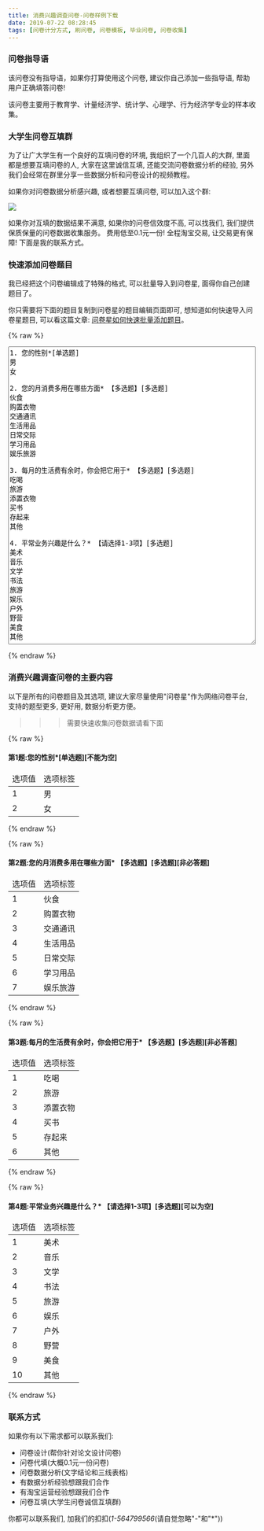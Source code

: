 ```yaml
---
title: 消费兴趣调查问卷-问卷样例下载
date: 2019-07-22 08:28:45
tags: [问卷计分方式, 刷问卷, 问卷模板, 毕业问卷, 问卷收集]
---
```


### 问卷指导语

该问卷没有指导语，如果你打算使用这个问卷, 建议你自己添加一些指导语, 帮助用户正确填答问卷!

该问卷主要用于教育学、计量经济学、统计学、心理学、行为经济学专业的样本收集。

<!-- more -->


### 大学生问卷互填群

为了让广大学生有一个良好的互填问卷的环境, 我组织了一个几百人的大群, 里面都是想要互填问卷的人, 大家在这里诚信互填, 
还能交流问卷数据分析的经验, 另外我们会经常在群里分享一些数据分析和问卷设计的视频教程。

如果你对问卷数据分析感兴趣, 或者想要互填问卷, 可以加入这个群:

<img src="/images/问卷互填群二维码.png">

如果你对互填的数据结果不满意, 如果你的问卷信效度不高, 可以找我们, 我们提供保质保量的问卷数据收集服务。 
费用低至0.1元一份! 全程淘宝交易, 让交易更有保障! 下面是我的联系方式。



### 快速添加问卷题目

我已经把这个问卷编辑成了特殊的格式, 可以批量导入到问卷星, 面得你自己创建题目了。

你只需要将下面的题目复制到问卷星的题目编辑页面即可, 想知道如何快速导入问卷星题目, 可以看这篇文章: [问卷星如何快速批量添加题目](https://mlln.cn/2019/06/01/%E9%97%AE%E5%8D%B7%E6%98%9F%E5%A6%82%E4%BD%95%E5%BF%AB%E9%80%9F%E6%B7%BB%E5%8A%A0%E6%89%B9%E9%87%8F%E9%A2%98%E7%9B%AE/index.html)。

{% raw %}
<textarea rows="40" style="width: 100%;">1. 您的性别*[单选题]
男
女

2. 您的月消费多用在哪些方面* 【多选题】[多选题]
伙食
购置衣物
交通通讯
生活用品
日常交际
学习用品
娱乐旅游

3. 每月的生活费有余时，你会把它用于* 【多选题】[多选题]
吃喝
旅游
添置衣物
买书
存起来
其他

4. 平常业务兴趣是什么？* 【请选择1-3项】[多选题]
美术
音乐
文学
书法
旅游
娱乐
户外
野营
美食
其他</textarea>
{% endraw %}

### 消费兴趣调查问卷的主要内容

以下是所有的问卷题目及其选项, 建议大家尽量使用"问卷星"作为网络问卷平台, 支持的题型更多, 更好用, 数据分析更方便。

>>> 需要快速收集问卷数据请看下面


{% raw %}
<div class="qitem">
<h4>第1题:您的性别*[单选题][不能为空]</h4>

<table class="table">
<thead>
<tr><td>选项值</td><td>选项标签</td></tr>
</thead>
<tbody>
<tr><td>1</td><td>男</td></tr>
<tr><td>2</td><td>女</td></tr>
</tbody>
</table>

</div>
{% endraw %}


{% raw %}
<div class="qitem">
<h4>第2题:您的月消费多用在哪些方面* 【多选题】[多选题][非必答题]</h4>

<table class="table">
<thead>
<tr><td>选项值</td><td>选项标签</td></tr>
</thead>
<tbody>
<tr><td>1</td><td>伙食</td></tr>
<tr><td>2</td><td>购置衣物</td></tr>
<tr><td>3</td><td>交通通讯</td></tr>
<tr><td>4</td><td>生活用品</td></tr>
<tr><td>5</td><td>日常交际</td></tr>
<tr><td>6</td><td>学习用品</td></tr>
<tr><td>7</td><td>娱乐旅游</td></tr>
</tbody>
</table>

</div>
{% endraw %}


{% raw %}
<div class="qitem">
<h4>第3题:每月的生活费有余时，你会把它用于* 【多选题】[多选题][非必答题]</h4>

<table class="table">
<thead>
<tr><td>选项值</td><td>选项标签</td></tr>
</thead>
<tbody>
<tr><td>1</td><td>吃喝</td></tr>
<tr><td>2</td><td>旅游</td></tr>
<tr><td>3</td><td>添置衣物</td></tr>
<tr><td>4</td><td>买书</td></tr>
<tr><td>5</td><td>存起来</td></tr>
<tr><td>6</td><td>其他</td></tr>
</tbody>
</table>

</div>
{% endraw %}


{% raw %}
<div class="qitem">
<h4>第4题:平常业务兴趣是什么？* 【请选择1-3项】[多选题][可以为空]</h4>

<table class="table">
<thead>
<tr><td>选项值</td><td>选项标签</td></tr>
</thead>
<tbody>
<tr><td>1</td><td>美术</td></tr>
<tr><td>2</td><td>音乐</td></tr>
<tr><td>3</td><td>文学</td></tr>
<tr><td>4</td><td>书法</td></tr>
<tr><td>5</td><td>旅游</td></tr>
<tr><td>6</td><td>娱乐</td></tr>
<tr><td>7</td><td>户外</td></tr>
<tr><td>8</td><td>野营</td></tr>
<tr><td>9</td><td>美食</td></tr>
<tr><td>10</td><td>其他</td></tr>
</tbody>
</table>

</div>
{% endraw %}



<!-- ---
title: 心理教育医学的问卷免费下载
date: 2019-05-23 08:59:15
tags: [问卷星, 问卷网, 问卷下载, 问卷互填, 问卷设计, 问卷模板, 毕业问卷, 问卷数据分析, 问卷代填, ]
--- -->

### 联系方式
 
如果你有以下需求都可以联系我们:

- 问卷设计(帮你针对论文设计问卷)
- 问卷代填(大概0.1元一份问卷)
- 问卷数据分析(文字结论和三线表格)
- 有数据分析经验想跟我们合作
- 有淘宝运营经验想跟我们合作
- 问卷互填(大学生问卷诚信互填群)

你都可以联系我们, 加我们的扣扣(*1-564799566*(请自觉忽略"-"和"*"))
